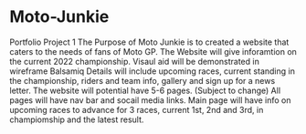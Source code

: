 # Moto-Junkie
Portfolio Project 1 
The Purpose of Moto Junkie is to created a website that caters to the needs of fans of Moto GP.
The Website will give inforamtion on the current 2022 championship.
Visaul aid will be demonstrated in wireframe Balsamiq
Details will include upcoming races, current standing in the championship, riders and team info, gallery and sign up for a news letter.
The website will potential have 5-6 pages. (Subject to change)
All pages will have nav bar and socail media links.
Main page will have info on upcoming races to advance for 3 races, current 1st, 2nd and 3rd, in champiomship and the latest result.